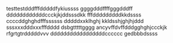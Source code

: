 testtestdddfffdddddfykiussss
ggggdddffffgggdddff
ddddddddddddccckjkjddsssdkk
fffdddddddddkkdssss
ccccddghghdfffssssss
dddddxxklhghj
kkldsshjghjhjddd
sssxxxdddxxxfffdddd
dsbgtttttgggg
ancyvffdvffdddgghghjccckjk
rfgrtgtrdddddvvv
dddddddddddddddddcccccc
gedbbbdssss

